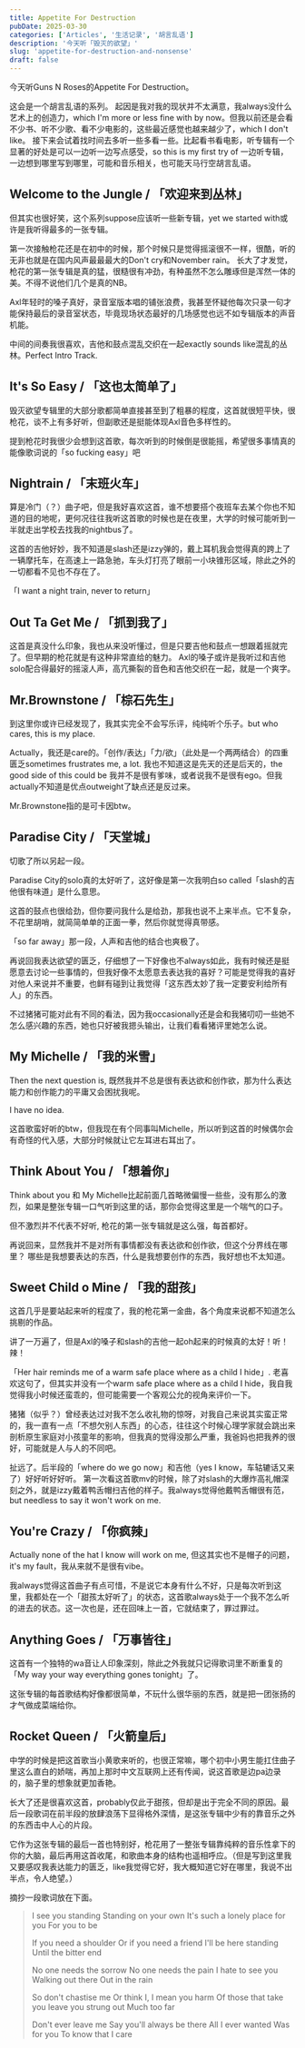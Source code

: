 ```yaml
---
title: Appetite For Destruction
pubDate: 2025-03-30
categories: ['Articles', '生活记录', '胡言乱语']
description: '今天听「毁灭的欲望」'
slug: 'appetite-for-destruction-and-nonsense'
draft: false
---
```


今天听Guns N Roses的Appetite For Destruction。

这会是一个胡言乱语的系列。
起因是我对我的现状并不太满意，我always没什么艺术上的创造力，which I'm more or less fine with by now。但我以前还是会看不少书、听不少歌、看不少电影的，这些最近感觉也越来越少了，which I don't like。
接下来会试着找时间去多听一些多看一些。比起看书看电影，听专辑有一个显著的好处是可以一边听一边写点感受，so this is my first try of 一边听专辑，一边想到哪里写到哪里，可能和音乐相关，也可能天马行空胡言乱语。

## Welcome to the Jungle / 「欢迎来到丛林」

但其实也很好笑，这个系列suppose应该听一些新专辑，yet we started with或许是我听得最多的一张专辑。

第一次接触枪花还是在初中的时候，那个时候只是觉得摇滚很不一样，很酷，听的无非也就是在国内风声最最最大的Don't cry和November rain。
长大了才发觉，枪花的第一张专辑是真的猛，很糙很有冲劲，有种虽然不怎么雕琢但是浑然一体的美。不得不说他们几个是真的NB。

Axl年轻时的嗓子真好，录音室版本唱的铺张浪费，我甚至怀疑他每次只录一句才能保持最后的录音室状态，毕竟现场状态最好的几场感觉也远不如专辑版本的声音机能。

中间的间奏我很喜欢，吉他和鼓点混乱交织在一起exactly sounds like混乱的丛林。Perfect Intro Track.

## It's So Easy / 「这也太简单了」

毁灭欲望专辑里的大部分歌都简单直接甚至到了粗暴的程度，这首就很短平快，很枪花，谈不上有多好听，但副歌还是挺能体现Axl音色多样性的。

提到枪花时我很少会想到这首歌，每次听到的时候倒是很能摇，希望很多事情真的能像歌词说的「so fucking easy」吧

## Nightrain / 「末班火车」

算是冷门（？）曲子吧，但是我好喜欢这首，谁不想要搭个夜班车去某个你也不知道的目的地呢，更何况往往我听这首歌的时候也是在夜里，大学的时候可能听到一半就走出学校去找我的nightbus了。

这首的吉他好妙，我不知道是slash还是izzy弹的，戴上耳机我会觉得真的跨上了一辆摩托车，在高速上一路急驰，车头灯打亮了眼前一小块锥形区域，除此之外的一切都看不见也不存在了。

「I want a night train, never to return」

## Out Ta Get Me / 「抓到我了」

这首是真没什么印象，我也从来没听懂过，但是只要吉他和鼓点一想跟着摇就完了。但早期的枪花就是有这种非常直给的魅力。 Axl的嗓子或许是我听过和吉他solo配合得最好的摇滚人声，高亢撕裂的音色和吉他交织在一起，就是一个爽字。

## Mr.Brownstone / 「棕石先生」

到这里你或许已经发现了，我其实完全不会写乐评，纯纯听个乐子。but who cares, this is my place.

Actually，我还是care的。「创作/表达」「力/欲」（此处是一个两两结合）的四重匮乏sometimes frustrates me, a lot. 我也不知道这是先天的还是后天的，the good side of this could be 我并不是很有爹味，或者说我不是很有ego。但我actually不知道是优点outweight了缺点还是反过来。

Mr.Brownstone指的是可卡因btw。

## Paradise City / 「天堂城」

切歌了所以另起一段。

Paradise City的solo真的太好听了，这好像是第一次我明白so called「slash的吉他很有味道」是什么意思。

这首的鼓点也很给劲，但你要问我什么是给劲，那我也说不上来半点。它不复杂，不花里胡哨，就简简单单的正面一拳，然后你就觉得真带感。

「so far away」那一段，人声和吉他的结合也爽极了。

再说回我表达欲望的匮乏，仔细想了一下好像也不always如此，我有时候还是挺愿意去讨论一些事情的，但我好像不太愿意去表达我的喜好？可能是觉得我的喜好对他人来说并不重要，也鲜有碰到让我觉得「这东西太妙了我一定要安利给所有人」的东西。

不过猪猪可能对此有不同的看法，因为我occasionally还是会和我猪叨叨一些她不怎么感兴趣的东西，她也只好被我摁头输出，让我们看看猪评里她怎么说。

## My Michelle / 「我的米雪」

Then the next question is, 既然我并不总是很有表达欲和创作欲，那为什么表达能力和创作能力的平庸又会困扰我呢。

I have no idea.

这首歌蛮好听的btw，但我现在有个同事叫Michelle，所以听到这首的时候偶尔会有奇怪的代入感，大部分时候就让它左耳进右耳出了。

## Think About You / 「想着你」

Think about you 和 My Michelle比起前面几首略微偏慢一些些，没有那么的激烈，如果是整张专辑一口气听到这里的话，那你会觉得这里是一个喘气的口子。

但不激烈并不代表不好听, 枪花的第一张专辑就是这么强，每首都好。

再说回来，显然我并不是对所有事情都没有表达欲和创作欲，但这个分界线在哪里？ 哪些是我想要表达的东西，什么是我想要创作的东西，我好想也不太知道。

## Sweet Child o Mine / 「我的甜孩」

这首几乎是要站起来听的程度了，我的枪花第一金曲，各个角度来说都不知道怎么挑剔的作品。

讲了一万遍了，但是Axl的嗓子和slash的吉他一起oh起来的时候真的太好！听！辣！

「Her hair reminds me of a warm safe place where as a child I hide」. 老喜欢这句了，但其实并没有一个warm safe place where as a child I hide，我自我觉得我小时候还蛮乖的，但可能需要一个客观公允的视角来评价一下。

猪猪（似乎？）曾经表达过对我不怎么收礼物的惊呀，对我自己来说其实蛮正常的，我一直有一点「不想欠别人东西」的心态，往往这个时候心理学家就会跳出来剖析原生家庭对小孩童年的影响，但我真的觉得没那么严重，我爸妈也把我养的很好，可能就是人与人的不同吧。

扯远了。后半段的「where do we go now」和吉他（yes I know，车轱辘话又来了）好好听好好听。
第一次看这首歌mv的时候，除了对slash的大爆炸高礼帽深刻之外，就是izzy戴着鸭舌帽扫吉他的样子。我always觉得他戴鸭舌帽很有范，but needless to say it won't work on me.

## You're Crazy / 「你疯辣」

Actually none of the hat I know will work on me, 但这其实也不是帽子的问题，it's my fault，我从来就不是很有vibe。

我always觉得这首曲子有点可惜，不是说它本身有什么不好，只是每次听到这里，我都处在一个「甜孩太好听了」的状态，这首歌always处于一个我不怎么听的进去的状态。这一次也是，还在回味上一首，它就结束了，罪过罪过。

## Anything Goes / 「万事皆往」

这首有一个独特的wa音让人印象深刻，除此之外我就只记得歌词里不断重复的「My way your way everything gones tonight」了。

这张专辑的每首歌结构好像都很简单，不玩什么很华丽的东西，就是把一团张扬的才气做成菜端给你。

## Rocket Queen / 「火箭皇后」

中学的时候是把这首歌当小黄歌来听的，也很正常嘛，哪个初中小男生能扛住曲子里这么直白的娇喘，再加上那时中文互联网上还有传闻，说这首歌是边pa边录的，脑子里的想象就更加香艳。

长大了还是很喜欢这首，probably仅此于甜孩，但却是出于完全不同的原因。最后一段歌词在前半段的放肆浪荡下显得格外深情，是这张专辑中少有的靠音乐之外的东西击中人心的片段。

它作为这张专辑的最后一首也特别好，枪花用了一整张专辑靠纯粹的音乐性拿下的你的大脑，最后再用这首收尾，和歌曲本身的结构也遥相呼应。（但是写到这里我又要感叹我表达能力的匮乏，like我觉得它好，我大概知道它好在哪里，我说不出半点，令人绝望。）

摘抄一段歌词放在下面。

> I see you standing
> Standing on your own
> It's such a lonely place for you
> For you to be
> 
> If you need a shoulder
> Or if you need a friend
> I'll be here standing
> Until the bitter end
>
> No one needs the sorrow
> No one needs the pain
> I hate to see you
> Walking out there
> Out in the rain
>
> So don't chastise me
> Or think I, I mean you harm
> Of those that take you leave you strung out
> Much too far
>
> Don't ever leave me
> Say you'll always be there
> All I ever wanted
> Was for you
> To know that I care
